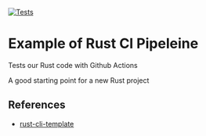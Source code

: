 [![Tests](https://github.com/LoicSteve/GitHub-actions-rust/actions/workflows/tests.yml/badge.svg)](https://github.com/LoicSteve/GitHub-actions-rust/actions/workflows/tests.yml)

# Example of Rust CI Pipeleine
Tests our Rust code with  Github Actions

A good starting point for a new Rust project

## References

* [rust-cli-template](https://github.com/kbknapp/rust-cli-template)
